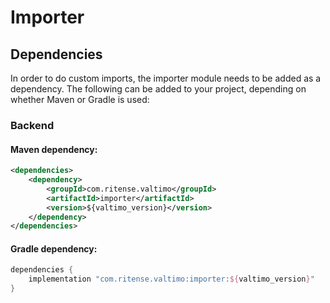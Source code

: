 # Importer

## Dependencies

In order to do custom imports, the importer module needs to be added as a dependency. The
following can be added to your project, depending on whether Maven or Gradle is used:

### Backend

#### Maven dependency:
```xml
<dependencies>
    <dependency>
        <groupId>com.ritense.valtimo</groupId>
        <artifactId>importer</artifactId>
        <version>${valtimo_version}</version>
    </dependency>
</dependencies>
```

#### Gradle dependency:
```groovy
dependencies {
    implementation "com.ritense.valtimo:importer:${valtimo_version}"
}
```
